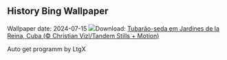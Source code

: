 ## History Bing Wallpaper
Wallpaper date: 2024-07-15
![](https://www.bing.com/th?id=OHR.SilkyShark_PT-BR0331927489_UHD.jpg&w=1000)Download: [Tubarão-seda em Jardines de la Reina, Cuba (© Christian Vizl/Tandem Stills + Motion)](https://www.bing.com/th?id=OHR.SilkyShark_PT-BR0331927489_UHD.jpg)

Auto get programm by LtgX
